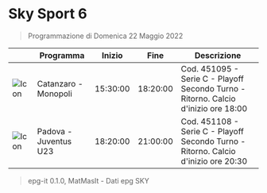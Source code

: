 # Sky Sport 6
> Programmazione di Domenica 22 Maggio 2022

||Programma|Inizio|Fine|Descrizione|
|---|---|---|---|---|
|![Icon](https://guidatv.sky.it/uuid/sportcalcio_cover_gc2KOQiZI.png)|Catanzaro - Monopoli|15:30:00|18:20:00|Cod. 451095 - Serie C - Playoff Secondo Turno - Ritorno. Calcio d&#039;inizio ore 18:00
|![Icon](https://guidatv.sky.it/uuid/sportcalcio_cover_gc2KOQiZI.png)|Padova - Juventus U23|18:20:00|21:00:00|Cod. 451108 - Serie C - Playoff Secondo Turno - Ritorno. Calcio d&#039;inizio ore 20:30



 > epg-it 0.1.0, MatMasIt - Dati epg SKY